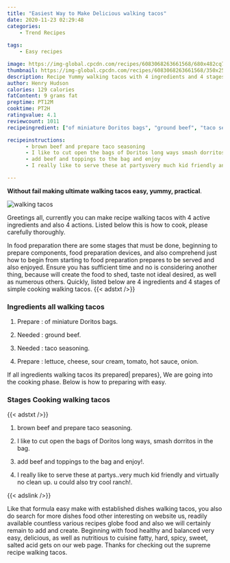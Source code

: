 ```yaml
---
title: "Easiest Way to Make Delicious walking tacos"
date: 2020-11-23 02:29:48
categories:
    - Trend Recipes
    
tags:
    - Easy recipes

image: https://img-global.cpcdn.com/recipes/6083068263661568/680x482cq70/walking-tacos-recipe-main-photo.jpg
thumbnail: https://img-global.cpcdn.com/recipes/6083068263661568/350x250cq70/walking-tacos-recipe-main-photo.jpg
description: Recipe Yummy walking tacos with 4 ingredients and 4 stages of easy cooking.
author: Henry Hudson
calories: 129 calories
fatContent: 9 grams fat
preptime: PT12M
cooktime: PT2H
ratingvalue: 4.1
reviewcount: 1011
recipeingredient: ["of miniature Doritos bags", "ground beef", "taco seasoning", "lettuce cheese sour cream tomato hot sauce  onion"]

recipeinstructions: 
      - brown beef and prepare taco seasoning 
      - I like to cut open the bags of Doritos long ways smash dorritos in the bag 
      - add beef and toppings to the bag and enjoy 
      - I really like to serve these at partysvery much kid friendly and virtually no clean up  u could also try cool ranch

---
```




**Without fail making ultimate walking tacos easy, yummy, practical**. 


![walking tacos](https://img-global.cpcdn.com/recipes/6083068263661568/680x482cq70/walking-tacos-recipe-main-photo.jpg "walking tacos")




Greetings all, currently you can make recipe walking tacos with 4 active ingredients and also 4 actions. Listed below this is how to cook, please carefully thoroughly.

In food preparation there are some stages that must be done, beginning to prepare components, food preparation devices, and also comprehend just how to begin from starting to food preparation prepares to be served and also enjoyed. Ensure you has sufficient time and no is considering another thing, because will create the food to shed, taste not ideal desired, as well as numerous others. Quickly, listed below are 4 ingredients and 4 stages of simple cooking walking tacos.
{{< adstxt />}}

### Ingredients all walking tacos


1. Prepare  : of miniature Doritos bags.

1. Needed  : ground beef.

1. Needed  : taco seasoning.

1. Prepare  : lettuce, cheese, sour cream, tomato, hot sauce,  onion.



If all ingredients walking tacos its prepared| prepares}, We are going into the cooking phase. Below is how to preparing with easy.

### Stages Cooking walking tacos

{{< adstxt />}}


1. brown beef and prepare taco seasoning.



1. I like to cut open the bags of Doritos long ways, smash dorritos in the bag.



1. add beef and toppings to the bag and enjoy!.



1. I really like to serve these at partys..very much kid friendly and virtually no clean up.  u could also try cool ranch!.





{{< adslink />}}

Like that formula easy make with established dishes walking tacos, you also do search for more dishes food other interesting on website us, readily available countless various recipes globe food and also we will certainly remain to add and create. Beginning with food healthy and balanced very easy, delicious, as well as nutritious to cuisine fatty, hard, spicy, sweet, salted acid gets on our web page. Thanks for checking out the supreme recipe walking tacos.
